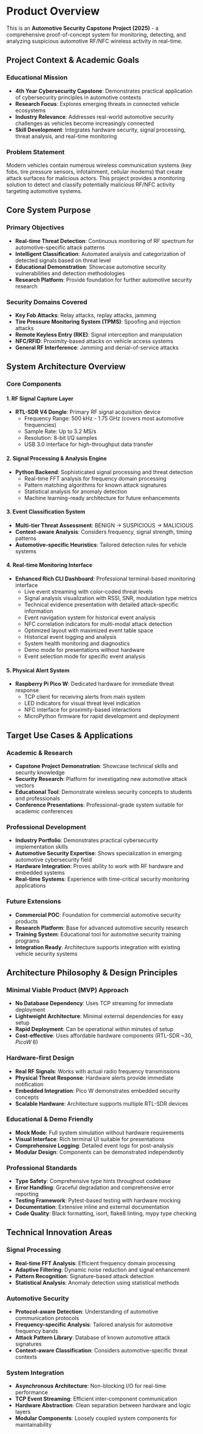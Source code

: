 # Product Overview

This is an **Automotive Security Capstone Project (2025)** - a comprehensive proof-of-concept system for monitoring, detecting, and analyzing suspicious automotive RF/NFC wireless activity in real-time.

## Project Context & Academic Goals

### Educational Mission
- **4th Year Cybersecurity Capstone**: Demonstrates practical application of cybersecurity principles in automotive contexts
- **Research Focus**: Explores emerging threats in connected vehicle ecosystems
- **Industry Relevance**: Addresses real-world automotive security challenges as vehicles become increasingly connected
- **Skill Development**: Integrates hardware security, signal processing, threat analysis, and real-time monitoring

### Problem Statement
Modern vehicles contain numerous wireless communication systems (key fobs, tire pressure sensors, infotainment, cellular modems) that create attack surfaces for malicious actors. This project provides a monitoring solution to detect and classify potentially malicious RF/NFC activity targeting automotive systems.

## Core System Purpose

### Primary Objectives
- **Real-time Threat Detection**: Continuous monitoring of RF spectrum for automotive-specific attack patterns
- **Intelligent Classification**: Automated analysis and categorization of detected signals based on threat level
- **Educational Demonstration**: Showcase automotive security vulnerabilities and detection methodologies
- **Research Platform**: Provide foundation for further automotive security research

### Security Domains Covered
- **Key Fob Attacks**: Relay attacks, replay attacks, jamming
- **Tire Pressure Monitoring System (TPMS)**: Spoofing and injection attacks
- **Remote Keyless Entry (RKE)**: Signal interception and manipulation
- **NFC/RFID**: Proximity-based attacks on vehicle access systems
- **General RF Interference**: Jamming and denial-of-service attacks

## System Architecture Overview

### Core Components

#### 1. RF Signal Capture Layer
- **RTL-SDR V4 Dongle**: Primary RF signal acquisition device
  - Frequency Range: 500 kHz - 1.75 GHz (covers most automotive frequencies)
  - Sample Rate: Up to 3.2 MS/s
  - Resolution: 8-bit I/Q samples
  - USB 3.0 interface for high-throughput data transfer

#### 2. Signal Processing & Analysis Engine
- **Python Backend**: Sophisticated signal processing and threat detection
  - Real-time FFT analysis for frequency domain processing
  - Pattern matching algorithms for known attack signatures
  - Statistical analysis for anomaly detection
  - Machine learning-ready architecture for future enhancements

#### 3. Event Classification System
- **Multi-tier Threat Assessment**: BENIGN → SUSPICIOUS → MALICIOUS
- **Context-aware Analysis**: Considers frequency, signal strength, timing patterns
- **Automotive-specific Heuristics**: Tailored detection rules for vehicle systems

#### 4. Real-time Monitoring Interface
- **Enhanced Rich CLI Dashboard**: Professional terminal-based monitoring interface
  - Live event streaming with color-coded threat levels
  - Signal analysis visualization with RSSI, SNR, modulation type metrics
  - Technical evidence presentation with detailed attack-specific information
  - Event navigation system for historical event analysis
  - NFC correlation indicators for multi-modal attack detection
  - Optimized layout with maximized event table space
  - Historical event logging and analysis
  - System health monitoring and diagnostics
  - Demo mode for presentations without hardware
  - Event selection mode for specific event analysis

#### 5. Physical Alert System
- **Raspberry Pi Pico W**: Dedicated hardware for immediate threat response
  - TCP client for receiving alerts from main system
  - LED indicators for visual threat level indication
  - NFC interface for proximity-based interactions
  - MicroPython firmware for rapid development and deployment

## Target Use Cases & Applications

### Academic & Research
- **Capstone Project Demonstration**: Showcase technical skills and security knowledge
- **Security Research**: Platform for investigating new automotive attack vectors
- **Educational Tool**: Demonstrate wireless security concepts to students and professionals
- **Conference Presentations**: Professional-grade system suitable for academic conferences

### Professional Development
- **Industry Portfolio**: Demonstrates practical cybersecurity implementation skills
- **Automotive Security Expertise**: Shows specialization in emerging automotive cybersecurity field
- **Hardware Integration**: Proves ability to work with RF hardware and embedded systems
- **Real-time Systems**: Experience with time-critical security monitoring applications

### Future Extensions
- **Commercial POC**: Foundation for commercial automotive security products
- **Research Platform**: Base for advanced automotive security research
- **Training System**: Educational tool for automotive security training programs
- **Integration Ready**: Architecture supports integration with existing vehicle security systems

## Architecture Philosophy & Design Principles

### Minimal Viable Product (MVP) Approach
- **No Database Dependency**: Uses TCP streaming for immediate deployment
- **Lightweight Architecture**: Minimal external dependencies for easy setup
- **Rapid Deployment**: Can be operational within minutes of setup
- **Cost-effective**: Uses affordable hardware components (RTL-SDR ~$30, Pico W ~$6)

### Hardware-first Design
- **Real RF Signals**: Works with actual radio frequency transmissions
- **Physical Threat Response**: Hardware alerts provide immediate notification
- **Embedded Integration**: Pico W demonstrates embedded security concepts
- **Scalable Hardware**: Architecture supports multiple RTL-SDR devices

### Educational & Demo Friendly
- **Mock Mode**: Full system simulation without hardware requirements
- **Visual Interface**: Rich terminal UI suitable for presentations
- **Comprehensive Logging**: Detailed event logs for post-analysis
- **Modular Design**: Components can be demonstrated independently

### Professional Standards
- **Type Safety**: Comprehensive type hints throughout codebase
- **Error Handling**: Graceful degradation and comprehensive error reporting
- **Testing Framework**: Pytest-based testing with hardware mocking
- **Documentation**: Extensive inline and external documentation
- **Code Quality**: Black formatting, isort, flake8 linting, mypy type checking

## Technical Innovation Areas

### Signal Processing
- **Real-time FFT Analysis**: Efficient frequency domain processing
- **Adaptive Filtering**: Dynamic noise reduction and signal enhancement
- **Pattern Recognition**: Signature-based attack detection
- **Statistical Analysis**: Anomaly detection using statistical methods

### Automotive Security
- **Protocol-aware Detection**: Understanding of automotive communication protocols
- **Frequency-specific Analysis**: Tailored analysis for automotive frequency bands
- **Attack Pattern Library**: Database of known automotive attack signatures
- **Context-aware Classification**: Considers automotive-specific threat contexts

### System Integration
- **Asynchronous Architecture**: Non-blocking I/O for real-time performance
- **TCP Event Streaming**: Efficient inter-component communication
- **Hardware Abstraction**: Clean separation between hardware and logic layers
- **Modular Components**: Loosely coupled system components for maintainability